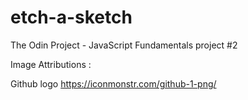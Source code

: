 # etch-a-sketch
The Odin Project - JavaScript Fundamentals project #2

Image Attributions :

Github logo
https://iconmonstr.com/github-1-png/
